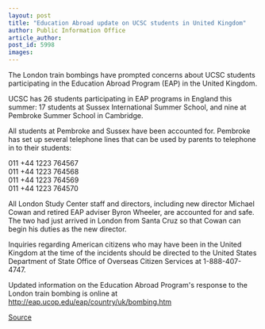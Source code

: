 ```yaml
---
layout: post
title: "Education Abroad update on UCSC students in United Kingdom"
author: Public Information Office
article_author: 
post_id: 5998
images:
---
```


<a name="content" id="content"></a>
<p>
  The London train bombings have prompted concerns about UCSC students participating in the Education Abroad Program (EAP) in the United Kingdom.
</p>
<p>
  UCSC has 26 students participating in EAP programs in England this summer: 17 students at Sussex International Summer School, and nine at Pembroke Summer School in Cambridge.
</p>
<p>
  All students at Pembroke and Sussex have been accounted for. Pembroke has set up several telephone lines that can be used by parents to telephone in to their students:<br>
</p>
<p>
  011 +44 1223 764567<br>
  011 +44 1223 764568<br>
  011 +44 1223 764569<br>
  011 +44 1223 764570
</p>
<p>
  All London Study Center staff and directors, including new director Michael Cowan and retired EAP adviser Byron Wheeler, are accounted for and safe. The two had just arrived in London from Santa Cruz so that Cowan can begin his duties as the new director.
</p>
<p>
  Inquiries regarding American citizens who may have been in the United Kingdom at the time of the incidents should be directed to the United States Department of State Office of Overseas Citizen Services at 1-888-407-4747.
</p>
<p>
  Updated information on the Education Abroad Program's response to the London train bombing is online at <a href="http://eap.ucop.edu/eap/country/uk/bombing.htm">http://eap.ucop.edu/eap/country/uk/bombing.htm</a>
</p>
<p><a href="http://www1.ucsc.edu/currents/04-05/06-27/abroad.asp" title="Permalink to abroad">Source</a></p>
